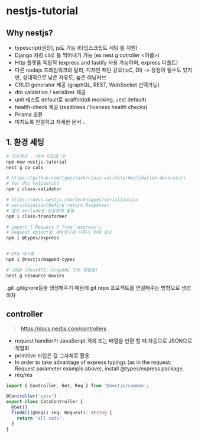 # nestjs-tutorial

## Why nestjs?

- typescript(권장), js도 가능 (타입스크립트 세팅 틀 지원)
- Django 처럼 cli로 틀 찍어내기 가능 (ex nest g cotroller <이름>)
- Http 플랫폼 독립적 (express and fastify 사용 가능하며, express 디폴트)
- 다른 nodejs 프레임워크와 달리, 디자인 패턴 강요(IoC, DI) -> 장점이 될수도 있지만, 상대적으로 낮은 자유도, 높은 러닝커브
- CRUD generator 제공 (graphQL, REST, WebSocket 선택가능)
- dto validation / serializer 제공
- unit 테스트 default로 scaffold(di mocking, Jest default)
- health-check 제공 (readiness / liveness health checks)
- Prisma 호환
- 미치도록 친절하고 자세한 문서 ..

## 1. 환경 세팅

```bash
# 프로젝트 ..에서 타입할 것
npm new nestjs-tutorial
nest g co cats

# https://github.com/typestack/class-validator#validation-decorators
# for dto validation
npm i class-validator

# https://docs.nestjs.com/techniques/serialization
# serialization(before return Response)
# 필드 exclude등 유용하게 활용
npm i class-transformer

# import { Request } from 'express';
# Request object를 세부적으로 다루기 위해 필요
npm i @types/express


# DTO 재사용
npm i @nestjs/mapped-types

# CRUD (RestAPI, GraphQL 모두 핸들링)
nest g resource movies
```

.git .gitignore등을 생성해주기 때문에 git repo 프로젝트를 연결해주는 방향으로 생성하자

## controller

> https://docs.nestjs.com/controllers

- request handler가 JavaScript 객체 또는 배열을 반환 할 때 자동으로 JSON으로 직렬화
- primitive 타입은 값 그자체로 활용
- In order to take advantage of express typings (as in the request: Request parameter example above), install @types/express package.
- req/res

```ts
import { Controller, Get, Req } from '@nestjs/common';

@Controller('cats')
export class CatsController {
  @Get()
  findAll(@Req() req: Request): string {
    return 'all cats';
  }
}
```
